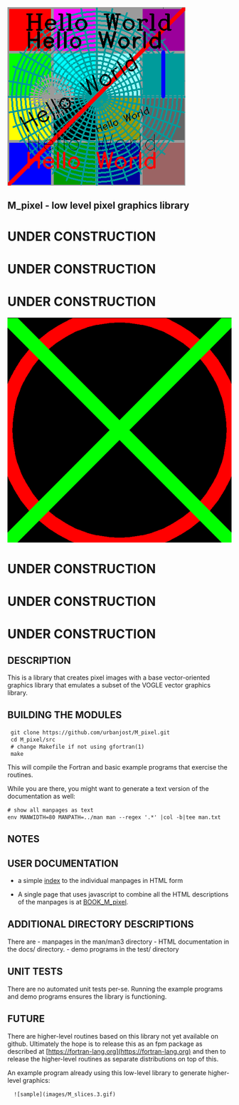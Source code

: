 ![sample](docs/images/M_pixel.gif)
## M_pixel - low level pixel graphics library
# UNDER CONSTRUCTION
# UNDER CONSTRUCTION
# UNDER CONSTRUCTION
![under construction](docs/images/no.gif)
# UNDER CONSTRUCTION
# UNDER CONSTRUCTION
# UNDER CONSTRUCTION

## DESCRIPTION
This is a library that creates pixel images with a base
vector-oriented graphics library that emulates a subset
of the VOGLE vector graphics library.

## BUILDING THE MODULES
     git clone https://github.com/urbanjost/M_pixel.git
     cd M_pixel/src
     # change Makefile if not using gfortran(1)
     make

This will compile the Fortran and basic example programs that exercise
the routines.

While you are there, you might want to generate a text version of the
documentation as well:

    # show all manpages as text
    env MANWIDTH=80 MANPATH=../man man --regex '.*' |col -b|tee man.txt

## NOTES

## USER DOCUMENTATION
   - a simple [index](https://urbanjost.github.io/M_pixel/) to
     the individual manpages in HTML form

   - A single page that uses javascript to combine all the HTML
     descriptions of the manpages is at 
     [BOOK_M_pixel](https://urbanjost.github.io/M_pixel/BOOK_M_pixel.html).

## ADDITIONAL DIRECTORY DESCRIPTIONS
There are 
    - manpages in the man/man3 directory 
    - HTML documentation in the docs/ directory.
    - demo programs in the test/ directory

## UNIT TESTS
There are no automated unit tests per-se. Running the example programs
and demo programs ensures the library is functioning.

## FUTURE
   There are higher-level routines based on this library not yet available
   on github. Ultimately the hope is to release this as an fpm package
   as described at [https://fortran-lang.org](https://fortran-lang.org)
   and then to release the higher-level routines as separate distributions
   on top of this.

   An example program already using this low-level library
   to generate higher-level graphics:

      ![sample](images/M_slices.3.gif)

